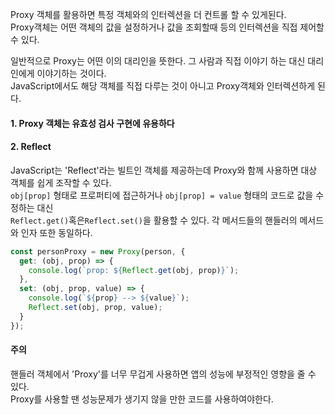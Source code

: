Proxy 객체를 활용하면 특정 객체와의 인터렉션을 더 컨트롤 할 수 있게된다.<br>
Proxy객체는 어떤 객체의 값을 설정하거나 값을 조회할때 등의 인터렉션을 직접 제어할 수 있다.

일반적으로 Proxy는 어떤 이의 대리인을 뜻한다. 그 사람과 직접 이야기 하는 대신 대리인에게 이야기하는 것이다.<br>
JavaScript에서도 해당 객체를 직접 다루는 것이 아니고 Proxy객체와 인터렉션하게 된다.

#### 1. Proxy 객체는 유효성 검사 구현에 유용하다
#### 2. Reflect 
JavaScript는 'Reflect'라는 빌트인 객체를 제공하는데 Proxy와 함께 사용하면 대상 객체를 쉽게 조작할 수 있다.<br>
`obj[prop]` 형태로 프로퍼티에 접근하거나 `obj[prop] = value` 형태의 코드로 값을 수정하는 대신<br>
`Reflect.get()`혹은`Reflect.set()`을 활용할 수 있다. 각 메서드들의 핸들러의 메서드와 인자 또한 동일하다.

```javascript
const personProxy = new Proxy(person, {
  get: (obj, prop) => {
    console.log(`prop: ${Reflect.get(obj, prop)}`);
  },
  set: (obj, prop, value) => {
    console.log(`${prop} --> ${value}`);
    Reflect.set(obj, prop, value);
  }
});
```

#### 주의
핸들러 객체에서 'Proxy'를 너무 무겁게 사용하면 앱의 성능에 부정적인 영향을 줄 수 있다.<br>
Proxy를 사용할 땐 성능문제가 생기지 않을 만한 코드를 사용하여야한다.
